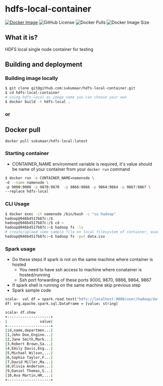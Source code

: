 # hdfs-local-container
[![Docker Image](https://github.com/sukumaar/hdfs-local-container/actions/workflows/docker-image.yml/badge.svg)](https://github.com/sukumaar/hdfs-local-container/actions/workflows/docker-image.yml)
![GitHub License](https://img.shields.io/github/license/sukumaar/hdfs-local-container?style=plastic)
![Docker Pulls](https://img.shields.io/docker/pulls/sukumaar/hdfs-local?style=plastic&logo=docker)
![Docker Image Size](https://img.shields.io/docker/image-size/sukumaar/hdfs-local?style=plastic&logo=docker)

## What it is?
HDFS local single node container for testing
## Building and deployment
### Building image locally
```bash
$ git clone git@github.com:sukumaar/hdfs-local-container.git
$ cd hdfs-local-container
# using hdfs-local as image name you can choose your own
$ docker build -t hdfs-local .
```
### or
## Docker pull
```bash
docker pull sukumaar/hdfs-local:latest
```

### Starting container
- CONTAINER_NAME environment variable is required, it's value should be name of your container from your `docker run` command
```bash
$ docker run -e CONTAINER_NAME=namenode \
-d --name namenode \ 
-p 9000:9000 -p 9870:9870  -p 9866:9866 -p 9864:9864 -p 9867:9867 \ 
--replace hdfs-local
```


### CLI Usage
```bash
$ docker exec -it namenode /bin/bash -c "su hadoop"
hadoop@946b4517b87c:/$ 
hadoop@946b4517b87c:/$ cd ~
hadoop@946b4517b87c:~$ hadoop fs -ls
# create/upload some sample file on local filesystem of container, example: data.csv
hadoop@946b4517b87c:~$ hadoop fs -put data.csv
```

### Spark usage
- Do these steps if spark is not on the same machine where container is hosted
    - You need to have ssh access to machine where conatainer is hosted/running
    - Ssh port forwarding of these ports 9000, 9870, 9866, 9864, 9867
- If spark shell is running on the same machine skip previous step
- Spark sample code 
``` bash
scala>  val df = spark.read.text("hdfs://localhost:9000/user/hadoop/data.csv")
df: org.apache.spark.sql.DataFrame = [value: string]

scala> df.show
+--------------------+
|               value|
+--------------------+
|id,name,departmen...|
|1,John Doe,Engine...|
|2,Jane Smith,Mark...|
|3,Robert Brown,Sa...|
|4,Emily Davis,Eng...|
|5,Michael Wilson,...|
|6,Sophia Taylor,F...|
|7,David Miller,Ma...|
|8,Olivia Anderson...|
|9,Daniel Thomas,S...|
|10,Ava Martin,HR,...|
+--------------------+
```
